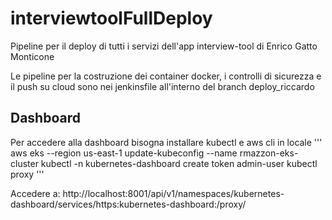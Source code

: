 # interviewtoolFullDeploy
Pipeline per il deploy di tutti i servizi dell'app interview-tool di Enrico Gatto Monticone

Le pipeline per la costruzione dei container docker, i controlli di sicurezza e il push su cloud sono nei jenkinsfile all'interno del branch deploy_riccardo

## Dashboard
Per accedere alla dashboard bisogna installare kubectl e aws cli in locale
'''
aws eks --region us-east-1 update-kubeconfig --name rmazzon-eks-cluster
kubectl -n kubernetes-dashboard create token admin-user
kubectl proxy
'''

Accedere a:
http://localhost:8001/api/v1/namespaces/kubernetes-dashboard/services/https:kubernetes-dashboard:/proxy/
